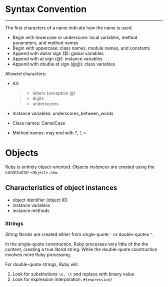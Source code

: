 # Syntax Convention
* * *
The first characters of a name indicate how the name is used.

- Begin with lowercase or underscore: local variables, method parameters, and method names
- Begin with uppercase: class names, module names, and constants
- Append with dollar sign \($\): global variables
- Append with at sign \(@\): instance variables
- Append with double at sign \(@@\): class variables

Allowed characters:

- All:

	> - letters \(exception @\)
	> - digits
	> - underscores
- Instance variables: underscores\_between\_words
- Class names: CamelCase
- Method names: may end with ?, !, =

# Objects
Ruby is entirely object-oriented. Objects *instances* are created using the constructor `<Object>.new`.

## Characteristics of object instances
- object identifier (object ID)
- instance variables
- instance methods

### Strings ###
*String literals* are created either from single-quote `'` or double-quotes `"`.

In the single-quote construction, Ruby processes very little of the the content, creating a true *literal* string.
While the double-quote construction involves more Ruby processing.

For double-quote strings, Ruby will:
1. Look for substitutions `\n, \t` and replace with binary value
2. Look for expression interpolation. `#{expression}`
